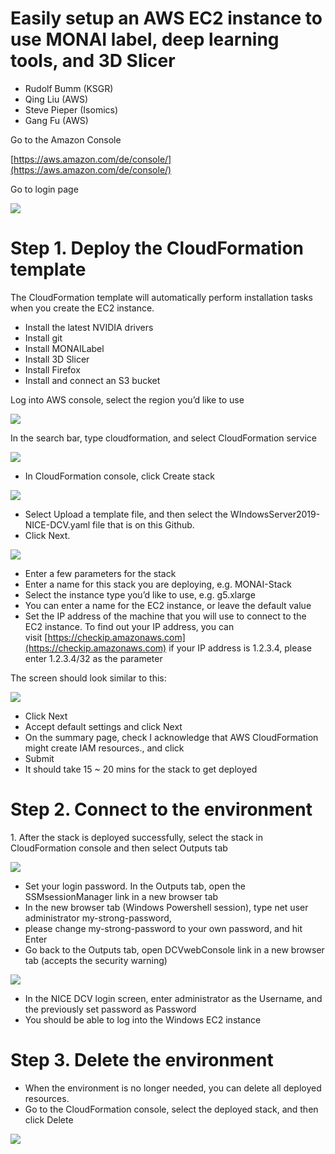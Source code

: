 # Easily setup an AWS EC2 instance to use MONAI label, deep learning tools, and 3D Slicer

*   Rudolf Bumm (KSGR)
*   Qing Liu (AWS)
*   Steve Pieper (Isomics)
*   Gang Fu (AWS)

Go to the Amazon Console

[https://aws.amazon.com/de/console/](https://aws.amazon.com/de/console/)

Go to login page

![](https://user-images.githubusercontent.com/18140094/210726738-883715be-d8c0-4432-b78b-ef2ac8a5da35.png)

# Step 1. Deploy the CloudFormation template

The CloudFormation template will automatically perform installation tasks when you create the EC2 instance. 

*   Install the latest NVIDIA drivers
*   Install git
*   Install MONAILabel
*   Install 3D Slicer
*   Install Firefox
*   Install and connect an S3 bucket

Log into AWS console, select the region you’d like to use

![](https://user-images.githubusercontent.com/18140094/210726739-a1f70591-3ceb-49db-b12b-4ea0c819a7f6.png)

In the search bar, type cloudformation, and select CloudFormation service

![](https://user-images.githubusercontent.com/18140094/210726732-c54e062b-3178-4dfc-84a1-c4b38d42a6aa.png)

*   In CloudFormation console, click Create stack

![](https://user-images.githubusercontent.com/18140094/210726731-9c9641a9-1f06-46b0-a59b-ffb2e98103f4.png)

*   Select Upload a template file, and then select the WIndowsServer2019-NICE-DCV.yaml file that is on this Github.
*   Click Next.

![](https://user-images.githubusercontent.com/18140094/210726733-c02aacd7-460a-43da-bb5d-7fb10e2972b7.png)

*   Enter a few parameters for the stack
*   Enter a name for this stack you are deploying, e.g. MONAI-Stack
*   Select the instance type you’d like to use, e.g. g5.xlarge
*   You can enter a name for the EC2 instance, or leave the default value
*   Set the IP address of the machine that you will use to connect to the EC2 instance. To find out your IP address, you can visit [https://checkip.amazonaws.com](https://checkip.amazonaws.com) if your IP address is 1.2.3.4, please enter 1.2.3.4/32 as the parameter

The screen should look similar to this:

![](https://user-images.githubusercontent.com/18140094/210726735-c46427e8-8411-4af7-b4ce-54b433605052.png)

*   Click Next
*   Accept default settings and click Next
*   On the summary page, check I acknowledge that AWS CloudFormation might create IAM resources., and click
*   Submit
*   It should take 15 ~ 20 mins for the stack to get deployed

# Step 2. Connect to the environment

1\. After the stack is deployed successfully, select the stack in CloudFormation console and then select Outputs tab

![](https://user-images.githubusercontent.com/18140094/210726734-8595cd3f-c6ee-4987-bbea-186a38747e2a.png)

*   Set your login password. In the Outputs tab, open the SSMsessionManager link in a new browser tab
*   In the new browser tab (Windows Powershell session), type net user administrator my-strong-password,
*   please change my-strong-password to your own password, and hit Enter
*   Go back to the Outputs tab, open DCVwebConsole link in a new browser tab (accepts the security warning)

![](https://user-images.githubusercontent.com/18140094/210726736-6c4a83b2-2580-4b4f-86e7-b4ead4f46082.png)

*   In the NICE DCV login screen, enter administrator as the Username, and the previously set password as Password
*   You should be able to log into the Windows EC2 instance

# Step 3. Delete the environment

*   When the environment is no longer needed, you can delete all deployed resources.
*   Go to the CloudFormation console, select the deployed stack, and then click Delete

![](https://user-images.githubusercontent.com/18140094/210726737-0adb6986-49cb-4b3e-a67e-85c9decff817.png)
